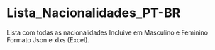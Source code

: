 # Lista_Nacionalidades_PT-BR
Lista com todas as nacionalidades
Incluive em Masculino e Feminino
Formato Json e xlxs (Excel).
